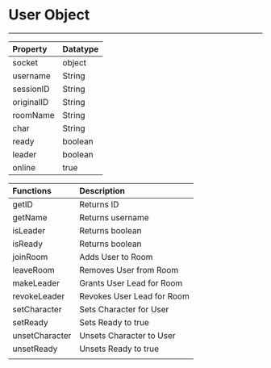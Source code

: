 # User Object

---

| Property   | Datatype |
| :--------- | :------- |
| socket     | object   |
| username   | String   |
| sessionID  | String   |
| originalID | String   |
| roomName   | String   |
| char       | String   |
| ready      | boolean  |
| leader     | boolean  |
| online     | true     |

| Functions      | Description                |
| :------------- | :------------------------- |
| getID          | Returns ID                 |
| getName        | Returns username           |
| isLeader       | Returns boolean            |
| isReady        | Returns boolean            |
| joinRoom       | Adds User to Room          |
| leaveRoom      | Removes User from Room     |
| makeLeader     | Grants User Lead for Room  |
| revokeLeader   | Revokes User Lead for Room |
| setCharacter   | Sets Character for User    |
| setReady       | Sets Ready to true         |
| unsetCharacter | Unsets Character to User   |
| unsetReady     | Unsets Ready to true       |
|                |                            |
